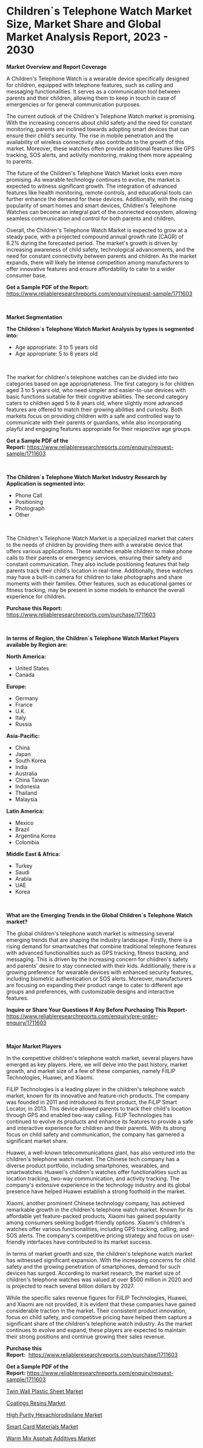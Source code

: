 <p><h1>Children`s Telephone Watch Market Size, Market Share and Global Market Analysis Report, 2023 - 2030</h1></p><p><strong>Market Overview and Report Coverage</strong></p>
<p><p>A Children's Telephone Watch is a wearable device specifically designed for children, equipped with telephone features, such as calling and messaging functionalities. It serves as a communication tool between parents and their children, allowing them to keep in touch in case of emergencies or for general communication purposes.</p><p>The current outlook of the Children's Telephone Watch market is promising. With the increasing concerns about child safety and the need for constant monitoring, parents are inclined towards adopting smart devices that can ensure their child's security. The rise in mobile penetration and the availability of wireless connectivity also contribute to the growth of this market. Moreover, these watches often provide additional features like GPS tracking, SOS alerts, and activity monitoring, making them more appealing to parents.</p><p>The future of the Children's Telephone Watch Market looks even more promising. As wearable technology continues to evolve, the market is expected to witness significant growth. The integration of advanced features like health monitoring, remote controls, and educational tools can further enhance the demand for these devices. Additionally, with the rising popularity of smart homes and smart devices, Children's Telephone Watches can become an integral part of the connected ecosystem, allowing seamless communication and control for both parents and children.</p><p>Overall, the Children's Telephone Watch Market is expected to grow at a steady pace, with a projected compound annual growth rate (CAGR) of 6.2% during the forecasted period. The market's growth is driven by increasing awareness of child safety, technological advancements, and the need for constant connectivity between parents and children. As the market expands, there will likely be intense competition among manufacturers to offer innovative features and ensure affordability to cater to a wider consumer base.</p></p>
<p><strong>Get a Sample PDF of the Report:</strong> <a href="https://www.reliableresearchreports.com/enquiry/request-sample/1711603">https://www.reliableresearchreports.com/enquiry/request-sample/1711603</a></p>
<p>&nbsp;</p>
<p><strong>Market Segmentation</strong></p>
<p><strong>The Children`s Telephone Watch Market Analysis by types is segmented into:</strong></p>
<p><ul><li>Age appropriate: 3 to 5 years old</li><li>Age appropriate: 5 to 8 years old</li></ul></p>
<p>&nbsp;</p>
<p><p>The market for children's telephone watches can be divided into two categories based on age appropriateness. The first category is for children aged 3 to 5 years old, who need simpler and easier-to-use devices with basic functions suitable for their cognitive abilities. The second category caters to children aged 5 to 8 years old, where slightly more advanced features are offered to match their growing abilities and curiosity. Both markets focus on providing children with a safe and controlled way to communicate with their parents or guardians, while also incorporating playful and engaging features appropriate for their respective age groups.</p></p>
<p><strong>Get a Sample PDF of the Report:</strong>&nbsp;<a href="https://www.reliableresearchreports.com/enquiry/request-sample/1711603">https://www.reliableresearchreports.com/enquiry/request-sample/1711603</a></p>
<p>&nbsp;</p>
<p><strong>The Children`s Telephone Watch Market Industry Research by Application is segmented into:</strong></p>
<p><ul><li>Phone Call</li><li>Positioning</li><li>Photograph</li><li>Other</li></ul></p>
<p>&nbsp;</p>
<p><p>The Children's Telephone Watch Market is a specialized market that caters to the needs of children by providing them with a wearable device that offers various applications. These watches enable children to make phone calls to their parents or emergency services, ensuring their safety and constant communication. They also include positioning features that help parents track their child's location in real-time. Additionally, these watches may have a built-in camera for children to take photographs and share moments with their families. Other features, such as educational games or fitness tracking, may be present in some models to enhance the overall experience for children.</p></p>
<p><strong>Purchase this Report:</strong>&nbsp; <a href="https://www.reliableresearchreports.com/purchase/1711603">https://www.reliableresearchreports.com/purchase/1711603</a></p>
<p>&nbsp;</p>
<p><strong>In terms of Region, the Children`s Telephone Watch Market Players available by Region are:</strong></p>
<p>
    <p> <strong> North America: </strong>
        <ul>
            <li>United States</li>
            <li>Canada</li>
        </ul>
        </p> 
    <p> <strong> Europe: </strong>
        <ul>
            <li>Germany</li>
            <li>France</li>
            <li>U.K.</li>
            <li>Italy</li>
            <li>Russia</li>
        </ul>
        </p> 
    <p> <strong> Asia-Pacific: </strong>
        <ul>
            <li>China</li>
            <li>Japan</li>
            <li>South Korea</li>
            <li>India</li>
            <li>Australia</li>
            <li>China Taiwan</li>
            <li>Indonesia</li>
            <li>Thailand</li>
            <li>Malaysia</li>
        </ul>
        </p> 
    <p> <strong> Latin America: </strong>
        <ul>
            <li>Mexico</li>
            <li>Brazil</li>
            <li>Argentina Korea</li>
            <li>Colombia</li>
        </ul>
        </p> 
    <p> <strong> Middle East & Africa: </strong>
        <ul>
            <li>Turkey</li>
            <li>Saudi</li>
            <li>Arabia</li>
            <li>UAE</li>
            <li>Korea</li>
        </ul>
    </p>
    </p>
<p>&nbsp;</p>
<p><strong>What are the Emerging Trends in the Global Children`s Telephone Watch market?</strong></p>
<p><p>The global children's telephone watch market is witnessing several emerging trends that are shaping the industry landscape. Firstly, there is a rising demand for smartwatches that combine traditional telephone features with advanced functionalities such as GPS tracking, fitness tracking, and messaging. This is driven by the increasing concern for children's safety and parents' desire to stay connected with their kids. Additionally, there is a growing preference for wearable devices with enhanced security features, including biometric authentication or SOS alerts. Moreover, manufacturers are focusing on expanding their product range to cater to different age groups and preferences, with customizable designs and interactive features.</p></p>
<p><strong>Inquire or Share Your Questions If Any Before Purchasing This Report</strong>- <a href="https://www.reliableresearchreports.com/enquiry/pre-order-enquiry/1711603">https://www.reliableresearchreports.com/enquiry/pre-order-enquiry/1711603</a></p>
<p>&nbsp;</p>
<p><strong>Major Market Players</strong></p>
<p><p>In the competitive children's telephone watch market, several players have emerged as key players. Here, we will delve into the past history, market growth, and market size of a few of these companies, namely FilLIP Technologies, Huawei, and Xiaomi.</p><p>FiLIP Technologies is a leading player in the children's telephone watch market, known for its innovative and feature-rich products. The company was founded in 2011 and introduced its first product, the FiLIP Smart Locator, in 2013. This device allowed parents to track their child's location through GPS and enabled two-way calling. FiLIP Technologies has continued to evolve its products and enhance its features to provide a safe and interactive experience for children and their parents. With its strong focus on child safety and communication, the company has garnered a significant market share.</p><p>Huawei, a well-known telecommunications giant, has also ventured into the children's telephone watch market. The Chinese tech company has a diverse product portfolio, including smartphones, wearables, and smartwatches. Huawei's children's watches offer functionalities such as location tracking, two-way communication, and activity tracking. The company's extensive experience in the technology industry and its global presence have helped Huawei establish a strong foothold in the market.</p><p>Xiaomi, another prominent Chinese technology company, has achieved remarkable growth in the children's telephone watch market. Known for its affordable yet feature-packed products, Xiaomi has gained popularity among consumers seeking budget-friendly options. Xiaomi's children's watches offer various functionalities, including GPS tracking, calling, and SOS alerts. The company's competitive pricing strategy and focus on user-friendly interfaces have contributed to its market success.</p><p>In terms of market growth and size, the children's telephone watch market has witnessed significant expansion. With the increasing concerns for child safety and the growing penetration of smartphones, demand for such devices has surged. According to market research, the market size of children's telephone watches was valued at over $500 million in 2020 and is projected to reach several billion dollars by 2027.</p><p>While the specific sales revenue figures for FilLIP Technologies, Huawei, and Xiaomi are not provided, it is evident that these companies have gained considerable traction in the market. Their consistent product innovation, focus on child safety, and competitive pricing have helped them capture a significant share of the children's telephone watch industry. As the market continues to evolve and expand, these players are expected to maintain their strong positions and continue growing their sales revenue.</p></p>
<p><strong>Purchase this Report:</strong>&nbsp;&nbsp;<a href="https://www.reliableresearchreports.com/purchase/1711603">https://www.reliableresearchreports.com/purchase/1711603</a></p>
<p></p>
<p><strong>Get a Sample PDF of the Report:</strong>&nbsp;<a href="https://www.reliableresearchreports.com/enquiry/request-sample/1711603">https://www.reliableresearchreports.com/enquiry/request-sample/1711603</a></p>
<p><p><a href="https://www.linkedin.com/pulse/twin-wall-plastic-sheet-market-insights-players-forecast-till-fzbqc/">Twin Wall Plastic Sheet Market</a></p><p><a href="https://www.linkedin.com/pulse/coatings-resins-market-size-growth-forecast-from-2023-2030-wxgac/">Coatings Resins Market</a></p><p><a href="https://medium.com/@rajuchacharp23/high-purity-hexachlorodisilane-market-share-evolution-and-market-growth-trends-2023-2030-12e66dfe2dff">High Purity Hexachlorodisilane Market</a></p><p><a href="https://www.linkedin.com/pulse/smart-card-materials-market-research-report-unlocks-analysis-weahc/">Smart Card Materials Market</a></p><p><a href="https://medium.com/@mahimohanrp23/warm-mix-asphalt-additives-market-outlook-industry-overview-and-forecast-2023-to-2030-77aac8cd3c21">Warm Mix Asphalt Additives Market</a></p></p>